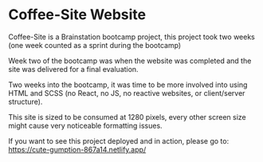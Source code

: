 # Coffee-Site Website
Coffee-Site is a Brainstation bootcamp project, this project took two weeks (one week counted as a sprint during the bootcamp)

Week two of the bootcamp was when the website was completed and the site was delivered for a final evaluation. 

Two weeks into the bootcamp, it was time to be more involved into using HTML and SCSS (no React, no JS, no reactive websites, or client/server structure). 

This site is sized to be consumed at 1280 pixels, every other screen size might cause very noticeable formatting issues.

If you want to see this project deployed and in action, please go to: 
https://cute-gumption-867a14.netlify.app/
